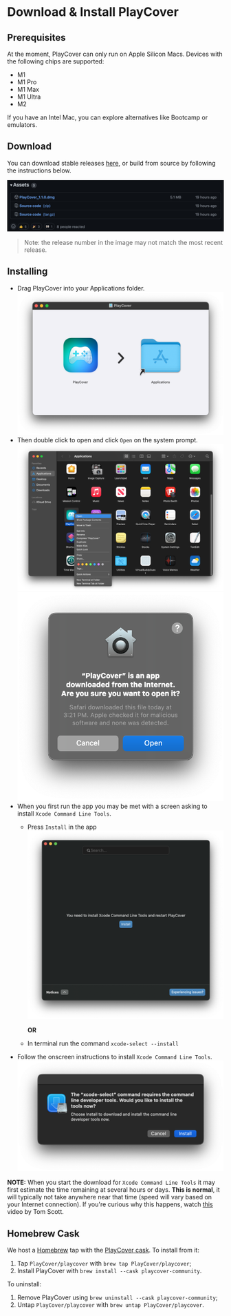 # Download & Install PlayCover

## Prerequisites

At the moment, PlayCover can only run on Apple Silicon Macs. Devices with the following chips are supported:

* M1
* M1 Pro
* M1 Max
* M1 Ultra
* M2

If you have an Intel Mac, you can explore alternatives like Bootcamp or emulators.

## Download

You can download stable releases [here](https://github.com/PlayCover/PlayCover/releases), or build from source by following the instructions below.

![Releases](../images/releases.png)
> Note: the release number in the image may not match the most recent release.

## Installing

- Drag PlayCover into your Applications folder. 
![Drag PlayCover in Applications](../images/playcover_dmg.png)
- Then double click to open and click `Open` on the system prompt. 
![Open PlayCover](../images/open_playcover.png)
![Open Prompt](../images/open_prompt.png)
- When you first run the app you may be met with a screen asking to install `Xcode Command Line Tools`. 
    - Press `Install` in the app
    ![Install Prompt](../images/install_prompt.png)
    
        __OR__ 
    - In terminal run the command `xcode-select --install`
- Follow the onscreen instructions to install `Xcode Command Line Tools`.
![Install System Prompt](../images/install_system_prompt.png)

__NOTE:__ When you start the download for `Xcode Command Line Tools` it may first estimate the time remaining at several hours or days. __This is normal__, it will typically not take anywhere near that time (speed will vary based on your Internet connection). If you're curious why this happens, watch [this](https://youtu.be/iZnLZFRylbs) video by Tom Scott.

## Homebrew Cask
We host a [Homebrew](https://brew.sh) tap with the [PlayCover cask](https://github.com/PlayCover/homebrew-playcover/blob/master/Casks/playcover-community.rb). To install from it:

1. Tap `PlayCover/playcover` with `brew tap PlayCover/playcover`;
2. Install PlayCover with `brew install --cask playcover-community`.

To uninstall:
1. Remove PlayCover using `brew uninstall --cask playcover-community`;
2. Untap `PlayCover/playcover` with `brew untap PlayCover/playcover`.
